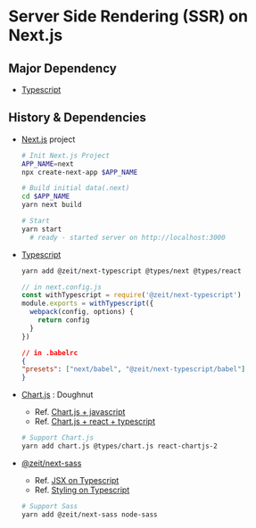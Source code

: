 # Server Side Rendering (SSR) on Next.js

## Major Dependency

- [Typescript](https://nextjs.org/learn/excel/typescript/nextjs-types)

## History & Dependencies

- [Next.js]() project

    ```bash
    # Init Next.js Project
    APP_NAME=next
    npx create-next-app $APP_NAME

    # Build initial data(.next)
    cd $APP_NAME
    yarn next build

    # Start 
    yarn start
      # ready - started server on http://localhost:3000
    ```

- [Typescript](https://medium.com/@selvaganesh93/setup-next-js-with-typescript-integration-dece94e43cf5)

  ```bash
  yarn add @zeit/next-typescript @types/next @types/react
  ```
  
  ```javascript
  // in next.config.js
  const withTypescript = require('@zeit/next-typescript')
  module.exports = withTypescript({
    webpack(config, options) {
      return config
    }
  })
  ```
  
  ```json
  // in .babelrc
  {
  "presets": ["next/babel", "@zeit/next-typescript/babel"]
  }
  ```
  
- [Chart.js](https://www.chartjs.org/docs/latest/charts/doughnut.html) : Doughnut
  
  - Ref. [Chart.js + javascript](https://github.com/jerairrest/react-chartjs-2/blob/master/example/src/components/doughnut.js)
  - Ref. [Chart.js + react + typescript](https://itnext.io/chartjs-tutorial-with-react-nextjs-with-examples-2f514fdc130)

  ```bash
  # Support Chart.js
  yarn add chart.js @types/chart.js react-chartjs-2
  ```

- [@zeit/next-sass](https://github.com/vercel/next-plugins/tree/master/packages/next-sass)

  - Ref. [JSX on Typescript](https://www.typescriptlang.org/docs/handbook/jsx.html)
  - Ref. [Styling on Typescript](https://fettblog.eu/typescript-react/styles/)
  
  ```bash
  # Support Sass
  yarn add @zeit/next-sass node-sass
  ```
